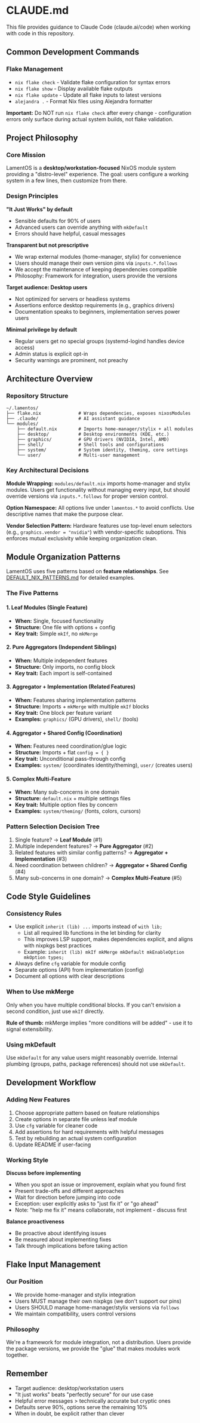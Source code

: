 # CLAUDE.md

This file provides guidance to Claude Code (claude.ai/code) when working with code in this repository.

## Common Development Commands

### Flake Management
- `nix flake check` - Validate flake configuration for syntax errors
- `nix flake show` - Display available flake outputs
- `nix flake update` - Update all flake inputs to latest versions
- `alejandra .` - Format Nix files using Alejandra formatter

**Important:** Do NOT run `nix flake check` after every change - configuration errors only surface during actual system builds, not flake validation.

## Project Philosophy

### Core Mission
LamentOS is a **desktop/workstation-focused** NixOS module system providing a "distro-level" experience. The goal: users configure a working system in a few lines, then customize from there.

### Design Principles

**"It Just Works" by default**
- Sensible defaults for 90% of users
- Advanced users can override anything with `mkDefault`
- Errors should have helpful, casual messages

**Transparent but not prescriptive**
- We wrap external modules (home-manager, stylix) for convenience
- Users should manage their own version pins via `inputs.*.follows`
- We accept the maintenance of keeping dependencies compatible
- Philosophy: Framework for integration, users provide the versions

**Target audience: Desktop users**
- Not optimized for servers or headless systems
- Assertions enforce desktop requirements (e.g., graphics drivers)
- Documentation speaks to beginners, implementation serves power users

**Minimal privilege by default**
- Regular users get no special groups (systemd-logind handles device access)
- Admin status is explicit opt-in
- Security warnings are prominent, not preachy

## Architecture Overview

### Repository Structure

```
~/.lamentos/
├── flake.nix              # Wraps dependencies, exposes nixosModules
├── .claude/               # AI assistant guidance
└── modules/
    ├── default.nix        # Imports home-manager/stylix + all modules
    ├── desktop/           # Desktop environments (KDE, etc.)
    ├── graphics/          # GPU drivers (NVIDIA, Intel, AMD)
    ├── shell/             # Shell tools and configurations
    ├── system/            # System identity, theming, core settings
    └── user/              # Multi-user management
```

### Key Architectural Decisions

**Module Wrapping:**
`modules/default.nix` imports home-manager and stylix modules. Users get functionality without managing every input, but should override versions via `inputs.*.follows` for proper version control.

**Option Namespace:**
All options live under `lamentos.*` to avoid conflicts. Use descriptive names that make the purpose clear.

**Vendor Selection Pattern:**
Hardware features use top-level enum selectors (e.g., `graphics.vendor = "nvidia"`) with vendor-specific suboptions. This enforces mutual exclusivity while keeping organization clean.

## Module Organization Patterns

LamentOS uses five patterns based on **feature relationships**. See [DEFAULT_NIX_PATTERNS.md](./.claude/DEFAULT_NIX_PATTERNS.md) for detailed examples.

### The Five Patterns

#### 1. Leaf Modules (Single Feature)
- **When:** Single, focused functionality
- **Structure:** One file with options + config
- **Key trait:** Simple `mkIf`, no `mkMerge`

#### 2. Pure Aggregators (Independent Siblings)
- **When:** Multiple independent features
- **Structure:** Only imports, no config block
- **Key trait:** Each import is self-contained

#### 3. Aggregator + Implementation (Related Features)
- **When:** Features sharing implementation patterns
- **Structure:** Imports + `mkMerge` with multiple `mkIf` blocks
- **Key trait:** One block per feature variant
- **Examples:** `graphics/` (GPU drivers), `shell/` (tools)

#### 4. Aggregator + Shared Config (Coordination)
- **When:** Features need coordination/glue logic
- **Structure:** Imports + flat `config = { }`
- **Key trait:** Unconditional pass-through config
- **Examples:** `system/` (coordinates identity/theming), `user/` (creates users)

#### 5. Complex Multi-Feature
- **When:** Many sub-concerns in one domain
- **Structure:** `default.nix` + multiple settings files
- **Key trait:** Multiple option files by concern
- **Examples:** `system/theming/` (fonts, colors, cursors)

### Pattern Selection Decision Tree

1. Single feature? → **Leaf Module** (#1)
2. Multiple independent features? → **Pure Aggregator** (#2)
3. Related features with similar config patterns? → **Aggregator + Implementation** (#3)
4. Need coordination between children? → **Aggregator + Shared Config** (#4)
5. Many sub-concerns in one domain? → **Complex Multi-Feature** (#5)

## Code Style Guidelines

### Consistency Rules
- Use explicit `inherit (lib) ...` imports instead of `with lib;`
  - List all required lib functions in the let binding for clarity
  - This improves LSP support, makes dependencies explicit, and aligns with nixpkgs best practices
  - Example: `inherit (lib) mkIf mkMerge mkDefault mkEnableOption mkOption types;`
- Always define `cfg` variable for module config
- Separate options (API) from implementation (config)
- Document all options with clear descriptions

### When to Use mkMerge
Only when you have multiple conditional blocks. If you can't envision a second condition, just use `mkIf` directly.

**Rule of thumb:** mkMerge implies "more conditions will be added" - use it to signal extensibility.

### Using mkDefault
Use `mkDefault` for any value users might reasonably override. Internal plumbing (groups, paths, package references) should not use `mkDefault`.

## Development Workflow

### Adding New Features

1. Choose appropriate pattern based on feature relationships
2. Create options in separate file unless leaf module
3. Use `cfg` variable for cleaner code
4. Add assertions for hard requirements with helpful messages
5. Test by rebuilding an actual system configuration
6. Update README if user-facing

### Working Style

**Discuss before implementing**
- When you spot an issue or improvement, explain what you found first
- Present trade-offs and different approaches
- Wait for direction before jumping into code
- Exception: user explicitly asks to "just fix it" or "go ahead"
- Note: "help me fix it" means collaborate, not implement - discuss first

**Balance proactiveness**
- Be proactive about identifying issues
- Be measured about implementing fixes
- Talk through implications before taking action

## Flake Input Management

### Our Position
- We provide home-manager and stylix integration
- Users MUST manage their own nixpkgs (we don't support our pins)
- Users SHOULD manage home-manager/stylix versions via `follows`
- We maintain compatibility, users control versions

### Philosophy
We're a framework for module integration, not a distribution. Users provide the package versions, we provide the "glue" that makes modules work together.

## Remember

- Target audience: desktop/workstation users
- "It just works" beats "perfectly secure" for our use case
- Helpful error messages > technically accurate but cryptic ones
- Defaults serve 90%, options serve the remaining 10%
- When in doubt, be explicit rather than clever
